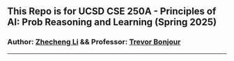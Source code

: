 ## This Repo is for UCSD CSE 250A - Principles of AI: Prob Reasoning and Learning (Spring 2025)

### Author: [Zhecheng Li](https://github.com/Lizhecheng02) && Professor: [Trevor Bonjour](https://tbonjour.github.io/)

----------------------------------------------------------------------------------------------
